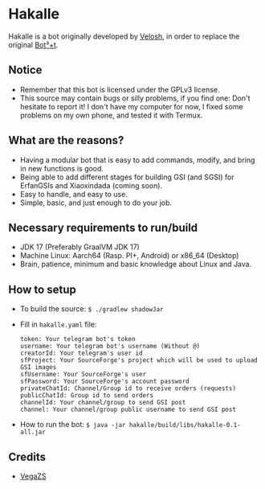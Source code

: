 # Hakalle

Hakalle is a bot originally developed by [Velosh](https://t.me/Velosh), in order to replace the original [Bot³+t](https://github.com/VegaBobo/Bot3).

## Notice
- Remember that this bot is licensed under the GPLv3 license.
- This source may contain bugs or silly problems, if you find one: Don't hesitate to report it! I don't have my computer for now, I fixed some problems on my own phone, and tested it with Termux.

## What are the reasons?
- Having a modular bot that is easy to add commands, modify, and bring in new functions is good.
- Being able to add different stages for building GSI (and SGSI) for ErfanGSIs and Xiaoxindada (coming soon).
- Easy to handle, and easy to use.
- Simple, basic, and just enough to do your job.

## Necessary requirements to run/build
- JDK 17 (Preferably GraalVM JDK 17)
- Machine Linux: Aarch64 (Rasp. PI+, Android) or x86_64 (Desktop)
- Brain, patience, minimum and basic knowledge about Linux and Java.

## How to setup

 - To build the source:
    ```$ ./gradlew shadowJar```

 - Fill in `hakalle.yaml` file:
    ```
    token: Your telegram bot's token
    username: Your telegram bot's username (Without @)
    creatorId: Your telegram's user id
    sfProject: Your SourceForge's project which will be used to upload GSI images
    sfUsername: Your SourceForge's user
    sfPassword: Your SourceForge's account password
    privateChatId: Channel/Group id to receive orders (requests)
    publicChatId: Group id to send orders
    channelId: Your channel/group to send GSI post
    channel: Your channel/group public username to send GSI post
    ```

 - How to run the bot:
    ```$ java -jar hakalle/build/libs/hakalle-0.1-all.jar```

## Credits
- [VegaZS](https://github.com/VegaBobo)
